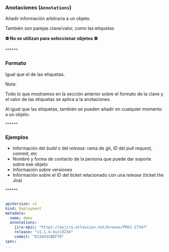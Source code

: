 ### Anotaciones (`Annotations`)

Añadir información arbitraria a un objeto.

También son parejas clave/valor, como las etiquetas

**⛔ No se utilizan para seleccionar objetos ⛔**

^^^^^^

### Formato

Igual que el de las etiquetas.

Note:

Todo lo que mostramos en la sección anterior sobre el formato de la clave
y el valor de las etiquetas se aplica a la anotaciones.

Al igual que las etiquetas, también se pueden añadir en cualquier momento a un
objeto.

^^^^^^

### Ejemplos

* Información del _build_ o del _release_: rama de git, ID del _pull request_, _commit_, etc
* Nombre y forma de contacto de la persona que puede dar soporte sobre ese objeto
* Información sobre versiones
* Información sobre el ID del ticket relacionado con una _release_ (ticket the Jira)

^^^^^^

```yaml []

apiVersion: v1
kind: Deployment
metadata:
  name: demo
  annotations:
    jira-epic: "https://myjira.atlassian.net/browse/PROJ-17347"
    release: "v1.1.4-build234"
    commit: "812A43CBEF78"
spec:
...
```